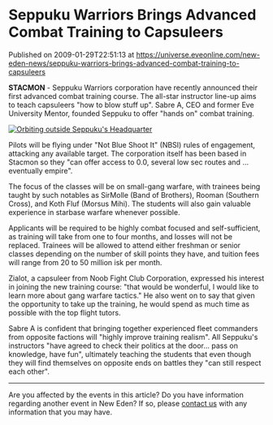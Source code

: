 # Seppuku Warriors Brings Advanced Combat Training to Capsuleers
Published on 2009-01-29T22:51:13 at https://universe.eveonline.com/new-eden-news/seppuku-warriors-brings-advanced-combat-training-to-capsuleers

**STACMON** \- Seppuku Warriors corporation have recently announced their first advanced combat training course. The all-star instructor line-up aims to teach capsuleers "how to blow stuff up". Sabre A, CEO and former Eve University Mentor, founded Seppuku to offer "hands on" combat training.

[![Orbiting outside Seppuku's Headquarter](http://www.eve-ic.net/media/articles/2711/seppuku_hqthumb.png)](http://www.eve-ic.net/media/igbd/igbd.php?faction=ic&url=http%3A%2F%2Fwww.eve-ic.net%2Fmedia%2Farticles%2F2711%2Fseppuku_hq.png)

Pilots will be flying under "Not Blue Shoot It" (NBSI) rules of engagement, attacking any available target. The corporation itself has been based in Stacmon so they "can offer access to 0.0, several low sec routes and ... eventually empire".

The focus of the classes will be on small-gang warfare, with trainees being taught by such notables as SirMolle (Band of Brothers), Rooman (Southern Cross), and Koth Fluf (Morsus Mihi). The students will also gain valuable experience in starbase warfare whenever possible.

Applicants will be required to be highly combat focused and self-sufficient, as training will take from one to four months, and losses will not be replaced. Trainees will be allowed to attend either freshman or senior classes depending on the number of skill points they have, and tuition fees will range from 20 to 50 million isk per month.

Zialot, a capsuleer from Noob Fight Club Corporation, expressed his interest in joining the new training course: "that would be wonderful, I would like to learn more about gang warfare tactics." He also went on to say that given the opportunity to take up the training, he would spend as much time as possible with the top flight tutors.

Sabre A is confident that bringing together experienced fleet commanders from opposite factions will "highly improve training realism". All Seppuku's instructors "have agreed to check their politics at the door... pass on knowledge, have fun", ultimately teaching the students that even though they will find themselves on opposite ends on battles they "can still respect each other".

 

 

* * *

Are you affected by the events in this article? Do you have information regarding another event in New Eden? If so, please [contact us](http://myeve.eve-online.com/news.asp?a=submitrp) with any information that you may have.
